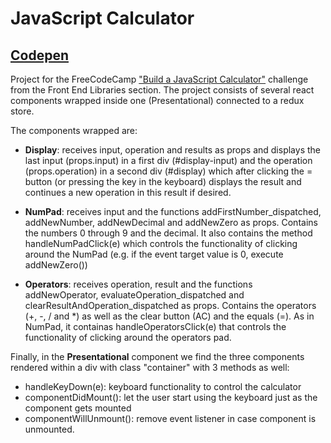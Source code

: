# JavaScript Calculator

 ## [Codepen](https://codepen.io/lezojeda/pen/JjPXPpP)

Project for the FreeCodeCamp ["Build a JavaScript Calculator"](https://learn.freecodecamp.org/front-end-libraries/front-end-libraries-projects/build-a-javascript-calculator) challenge from the Front End Libraries section.
The project consists of several react components wrapped inside one (Presentational) connected to a redux store.

The components wrapped are:

* **Display**: receives input, operation and results as props and displays the last input (props.input) in a first div (#display-input) and the operation (props.operation) in a second div (#display) which after clicking the = button (or pressing the key in the keyboard) displays the result and continues a new operation in this result if desired.

* **NumPad**: receives input and the functions addFirstNumber_dispatched, addNewNumber, addNewDecimal and addNewZero as props. Contains the numbers 0 through 9 and the decimal. It also contains the method handleNumPadClick(e) which controls the functionality of clicking around the NumPad (e.g. if the event target value is 0, execute addNewZero())

* **Operators**: receives operation, result and the functions addNewOperator, evaluateOperation_dispatched and clearResultAndOperation_dispatched as props. Contains the operators (+, -, / and \*) as well as the clear button (AC) and the equals (=). As in NumPad, it containas handleOperatorsClick(e) that controls the functionality of clicking around the operators pad.

Finally, in the **Presentational** component we find the three components rendered within a div with class "container" with 3 methods as well:

* handleKeyDown(e): keyboard functionality to control the calculator
* componentDidMount(): let the user start using the keyboard just as the component gets mounted
* componentWillUnmount(): remove event listener in case component is unmounted. 

